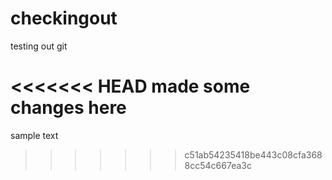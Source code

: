 # checkingout
testing out git

<<<<<<< HEAD
made some changes here
=======
sample text
>>>>>>> c51ab54235418be443c08cfa3688cc54c667ea3c
